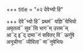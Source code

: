 +++
title = "०२ देवेभ्यो हि"

+++
देवे᳓भ्यो हि᳓ प्रथमं᳓ यज्ञि᳓येभियो  
अमृतत्वं᳓ सुव᳓सि भाग᳓म् उत्तम᳓म्  
आ᳓द् इ᳓द् दामा᳓नं सवितर् वि᳓ ऊर्णुषे  
अनूचीना᳓ जीविता᳓ मा᳓नुषेभियः